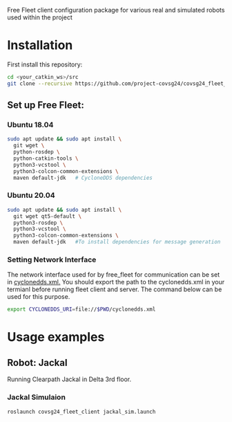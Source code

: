 Free Fleet client configuration package for various real and simulated robots used within the project

# Installation

First install this repository:
```bash
cd <your_catkin_ws>/src
git clone --recursive https://github.com/project-covsg24/covsg24_fleet_client
```

## Set up Free Fleet:

### Ubuntu 18.04
```bash
sudo apt update && sudo apt install \
  git wget \
  python-rosdep \
  python-catkin-tools \
  python3-vcstool \
  python3-colcon-common-extensions \
  maven default-jdk   # CycloneDDS dependencies
```

### Ubuntu 20.04
```bash
sudo apt update && sudo apt install \
  git wget qt5-default \
  python3-rosdep \
  python3-vcstool \
  python3-colcon-common-extensions \
  maven default-jdk   #To install dependencies for message generation
```
### Setting Network Interface

The network interface used for by free_fleet for communication can be set in [cyclonedds.xml.](https://github.com/project-covsg24/covsg24_fleet_client/blob/main/covsg24_fleet_client/config/cyclonedds.xml)
You should export the path to the cyclonedds.xml in your termianl before running fleet client and server. The command below can be used for this purpose.

```bash
export CYCLONEDDS_URI=file://$PWD/cyclonedds.xml
```

# Usage examples
## Robot: Jackal
Running Clearpath Jackal in Delta 3rd floor. 

### Jackal Simulaion
```bash
roslaunch covsg24_fleet_client jackal_sim.launch
```